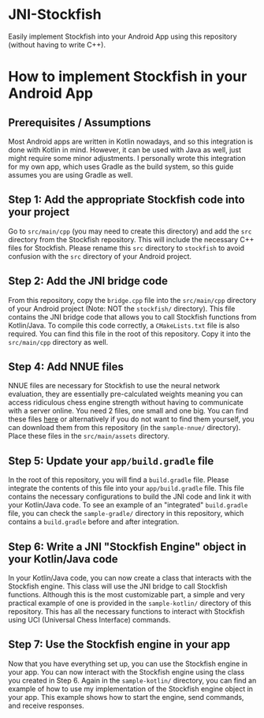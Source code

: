 # JNI-Stockfish
Easily implement Stockfish into your Android App using this repository (without having to write C++).


# How to implement Stockfish in your Android App

## Prerequisites / Assumptions

Most Android apps are written in Kotlin nowadays, and so this integration is done with Kotlin in mind. However, it can be used with Java as well, just might require some minor adjustments. I personally wrote this integration for my own app, which uses Gradle as the build system, so this guide assumes you are using Gradle as well.

## Step 1: Add the appropriate Stockfish code into your project
Go to `src/main/cpp` (you may need to create this directory) and add the `src` directory from the Stockfish repository. This will include the necessary C++ files for Stockfish. Please rename this `src` directory to `stockfish` to avoid confusion with the `src` directory of your Android project.

## Step 2: Add the JNI bridge code
From this repository, copy the `bridge.cpp` file into the `src/main/cpp` directory of your Android project (Note: NOT the `stockfish/` directory). This file contains the JNI bridge code that allows you to call Stockfish functions from Kotlin/Java. To compile this code correctly, a `CMakeLists.txt` file is also required. You can find this file in the root of this repository. Copy it into the `src/main/cpp` directory as well.

## Step 4: Add NNUE files
NNUE files are necessary for Stockfish to use the neural network evaluation, they are essentially pre-calculated weights meaning you can access ridiculous chess engine strength without having to communicate with a server online. You need 2 files, one small and one big. You can find these files [here](https://tests.stockfishchess.org/nns) or alternatively if you do not want to find them yourself, you can download them from this repository (in the `sample-nnue/` directory). Place these files in the `src/main/assets` directory.

## Step 5: Update your `app/build.gradle` file
In the root of this repository, you will find a `build.gradle` file. Please integrate the contents of this file into your `app/build.gradle` file. This file contains the necessary configurations to build the JNI code and link it with your Kotlin/Java code. To see an example of an "integrated" `build.gradle` file, you can check the `sample-gradle/` directory in this repository, which contains a `build.gradle` before and after integration.

## Step 6: Write a JNI "Stockfish Engine" object in your Kotlin/Java code
In your Kotlin/Java code, you can now create a class that interacts with the Stockfish engine. This class will use the JNI bridge to call Stockfish functions. Although this is the most customizable part, a simple and very practical example of one is provided in the `sample-kotlin/` directory of this repository. This has all the necessary functions to interact with Stockfish using UCI (Universal Chess Interface) commands.

## Step 7: Use the Stockfish engine in your app
Now that you have everything set up, you can use the Stockfish engine in your app. You can now interact with the Stockfish engine using the class you created in Step 6. Again in the `sample-kotlin/` directory, you can find an example of how to use my implementation of the Stockfish engine object in your app. This example shows how to start the engine, send commands, and receive responses.



<!-- build.gradle updates -->
<!-- bridge.cpp and JNI basic explanation -->
<!-- Stockfish engine object (and how to use) -->
<!-- nnue files (small and big) -->

